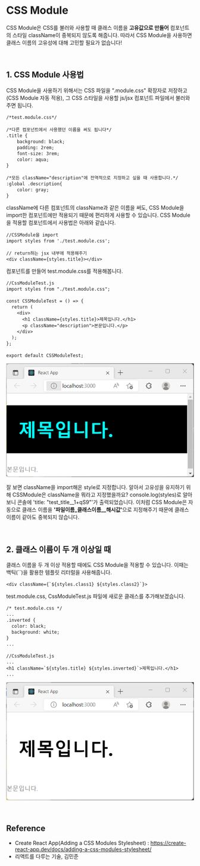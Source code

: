 # CSS Module

CSS Module은 CSS를 불러와 사용할 때 클래스 이름을 <b>고유값으로 만들어</b> 컴포넌트의 스타일 className이 중복되지 않도록 해줍니다. 따라서 CSS Module을 사용하면 클래스 이름의 고유성에 대해 고민할 필요가 없습니다!

<br>

## 1. CSS Module 사용법

CSS Module을 사용하기 위해서는 CSS 파일을 ".module.css" 확장자로 저장하고(CSS Module 자동 적용), 그 CSS 스타일을 사용할 js/jsx 컴포넌트 파일에서 불러와주면 됩니다.

```
/*test.module.css*/

/*다른 컴포넌트에서 사용했던 이름을 써도 됩니다*/
.title {
    background: black;
    padding: 2rem;
    font-size: 3rem;
    color: aqua;
}

/*모든 className="description"에 전역적으로 지정하고 싶을 때 사용합니다.*/
:global .description{
    color: gray;
}
```

className에 다른 컴포넌트의 className과 같은 이름을 써도, CSS Module을 import한 컴포넌트에만 적용되기 때문에 편리하게 사용할 수 있습니다. CSS Module을 적용할 컴포넌트에서 사용법은 아래와 같습니다.

```
//CSSModule을 import
import styles from './test.module.css';

// return하는 jsx 내부에 적용해주기
<div className={styles.title}></div>
```

컴포넌트를 만들어 test.module.css를 적용해봅니다.

```
//CssModuleTest.js
import styles from "./test.module.css";

const CSSModuleTest = () => {
  return (
    <div>
      <h1 className={styles.title}>제목입니다.</h1>
      <p className="description">본문입니다.</p>
    </div>
  );
};

export default CSSModuleTest;
```

![default](../imgs/image-CSSModule.png)

잘 보면 className을 import해온 style로 지정합니다. 알아서 고유성을 유지하기 위해 CSSModule은 className을 뭐라고 지정했을까요? console.log(styles)로 알아보니 콘솔에 'title: "test_title\_\_1+qS9"'가 출력되었습니다. 이처럼 CSS Module은 자동으로 클래스 이름을 <b>'파일이름\_클래스이름\_\_해시값'</b>으로 지정해주기 때문에 클래스 이름이 같아도 중복되지 않습니다.

<br>

## 2. 클래스 이름이 두 개 이상일 때

클래스 이름을 두 개 이상 적용할 때에도 CSS Module을 적용할 수 있습니다. 이때는 백틱(``)을 활용한 템플릿 리터럴을 사용해줍니다.

```
<div className={`${styles.class1} ${styles.class2}`}>
```

test.module.css, CssModuleTest.js 파일에 새로운 클래스를 추가해보겠습니다.

```
/* test.module.css */
...
.inverted {
  color: black;
  background: white;
}
...

//CssModuleTest.js
...
<h1 className=`${styles.title} ${styles.inverted}`>제목입니다.</h1>
...
```

![default](../imgs/image-CSSModule-inverted.png)

<br>

## Reference

- Create React App(Adding a CSS Modules Stylesheet) : https://create-react-app.dev/docs/adding-a-css-modules-stylesheet/
- 리액트를 다루는 기술, 김민준
